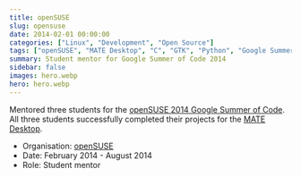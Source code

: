 ```yaml
---
title: openSUSE
slug: opensuse
date: 2014-02-01 00:00:00
categories: ["Linux", "Development", "Open Source"]
tags: ["openSUSE", "MATE Desktop", "C", "GTK", "Python", "Google Summer of Code", "Mentor"]
summary: Student mentor for Google Summer of Code 2014
sidebar: false
images: hero.webp
hero: hero.webp
---
```


Mentored three students for the [openSUSE 2014 Google Summer of Code](https://www.google-melange.com/gsoc/org2/google/gsoc2014/opensuse).
All three students successfully completed their projects for the
[MATE Desktop](https://mate-desktop.org).

  - Organisation: [openSUSE](http://www.opensuse.org)
  - Date: February 2014 - August 2014
  - Role: Student mentor
